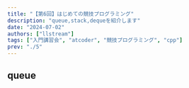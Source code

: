 ```yaml
---
title: "【第6回】はじめての競技プログラミング"
description: "queue,stack,dequeを紹介します"
date: "2024-07-02"
authors: ["llstream"]
tags: ["入門講習会", "atcoder", "競技プログラミング", "cpp"]
prev: "./5"
---
```

## queue
